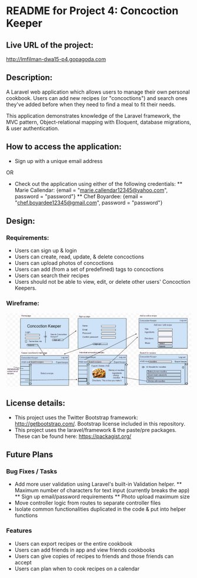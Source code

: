 # README for Project 4: Concoction Keeper
## Live URL of the project:
http://lmfilman-dwa15-p4.gopagoda.com
## Description:
A Laravel web application which allows users to manage their own personal cookbook.  Users can add new recipes (or "concoctions") and search ones they've added before when they need to find a meal to fit their needs.  

This application demonstrates knowledge of the Laravel framework, the MVC pattern, Object-relational mapping with Eloquent, database migrations, & user authentication.

## How to access the application:
* Sign up with a unique email address

OR 

* Check out the application using either of the following credentials:
** Marie Callendar: {email = "marie.callendar12345@yahoo.com", password = "password"}
** Chef Boyardee: {email = "chef.boyardee12345@gmail.com", password = "password"}

## Design:

### Requirements:

* Users can sign up & login
* Users can create, read, update, & delete concoctions
* Users can upload photos of concoctions
* Users can add (from a set of predefined) tags to concoctions
* Users can search their recipes
* Users should not be able to view, edit, or delete other users' Concoction Keepers.

### Wireframe:
![](https://github.com/lmfilman/dwa15-p4/blob/master/design_wireframe.png)

## License details:
* This project uses the Twitter Bootstrap framework: http://getbootstrap.com/.  Bootstrap license included in this repository.
* This project uses the laravel/framework & the paste/pre packages.  These can be found here: https://packagist.org/

## Future Plans
### Bug Fixes / Tasks
* Add more user validation using Laravel's built-in Validation helper.
** Maximum number of characters for text input (currently breaks the app)
** Sign up email/password requirements
** Photo upload maximum size
* Move controller logic from routes to separate controller files
* Isolate common functionalities duplicated in the code & put into helper functions

### Features
* Users can export recipes or the entire cookbook
* Users can add friends in app and view friends cookbooks
* Users can give copies of recipes to friends and those friends can accept
* Users can plan when to cook recipes on a calendar

